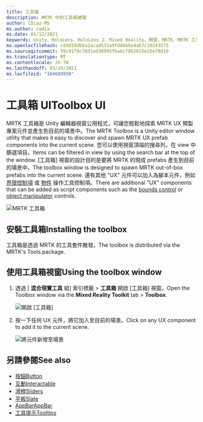 ```yaml
---
title: 工具箱
description: MRTK 中的工具框總覽
author: CDiaz-MS
ms.author: cadia
ms.date: 01/12/2021
keywords: Unity、HoloLens、HoloLens 2、Mixed Reality、開發、MRTK、MRTK 工具箱
ms.openlocfilehash: cddd18dbba2acad532a9fd86b6e4a67c10243575
ms.sourcegitcommit: 59c91f8c70d1ad30995fba6cf862615e25e78d10
ms.translationtype: MT
ms.contentlocale: zh-TW
ms.lasthandoff: 03/19/2021
ms.locfileid: "104688998"
---
```

# <a name="toolbox-ui"></a><span data-ttu-id="9862f-104">工具箱 UI</span><span class="sxs-lookup"><span data-stu-id="9862f-104">Toolbox UI</span></span>

<span data-ttu-id="9862f-105">MRTK 工具箱是 Unity 編輯器視窗公用程式，可讓您輕鬆地探索 MRTK UX 預製專案元件並產生到目前的場景中。</span><span class="sxs-lookup"><span data-stu-id="9862f-105">The MRTK Toolbox is a Unity editor window utility that makes it easy to discover and spawn MRTK UX prefab components into the current scene.</span></span> <span data-ttu-id="9862f-106">您可以使用視窗頂端的搜尋列，在 view 中篩選項目。</span><span class="sxs-lookup"><span data-stu-id="9862f-106">Items can be filtered in view by using the search bar at the top of the window.</span></span> <span data-ttu-id="9862f-107">[工具箱] 視窗的設計目的是要將 MRTK 的現成 prefabs 產生到目前的場景中。</span><span class="sxs-lookup"><span data-stu-id="9862f-107">The toolbox window is designed to spawn MRTK out-of-box prefabs into the current scene.</span></span> <span data-ttu-id="9862f-108">還有其他 "UX" 元件可以加入為腳本元件，例如 [界限控制項](bounds-control.md) 或 [物件](object-manipulator.md) 操作工具控制項。</span><span class="sxs-lookup"><span data-stu-id="9862f-108">There are additional "UX" components that can be added as script components such as the [bounds control](bounds-control.md) or [object manipulator](object-manipulator.md) controls.</span></span>

![MRTK 工具箱](../images/Tools/MRTKToolboxWindow.png)

## <a name="installing-the-toolbox"></a><span data-ttu-id="9862f-110">安裝工具箱</span><span class="sxs-lookup"><span data-stu-id="9862f-110">Installing the toolbox</span></span>

<span data-ttu-id="9862f-111">工具箱是透過 MRTK 的工具套件散發。</span><span class="sxs-lookup"><span data-stu-id="9862f-111">The toolbox is distributed via the MRTK's Tools package.</span></span>

## <a name="using-the-toolbox-window"></a><span data-ttu-id="9862f-112">使用工具箱視窗</span><span class="sxs-lookup"><span data-stu-id="9862f-112">Using the toolbox window</span></span>

1. <span data-ttu-id="9862f-113">透過 [ **混合現實工具** 組] 索引標籤 > **工具箱** 開啟 [工具箱] 視窗。</span><span class="sxs-lookup"><span data-stu-id="9862f-113">Open the Toolbox window via the **Mixed Reality Toolkit** tab > **Toolbox**.</span></span>

    ![開啟 [工具箱]](https://user-images.githubusercontent.com/25975362/73321589-ccfbc100-41f7-11ea-8f1a-89c4f68e12f7.gif)

1. <span data-ttu-id="9862f-115">按一下任何 UX 元件，將它加入至目前的場景。</span><span class="sxs-lookup"><span data-stu-id="9862f-115">Click on any UX component to add it to the current scene.</span></span>

    ![將元件新增至場景](https://user-images.githubusercontent.com/25975362/73321582-c9683a00-41f7-11ea-8bac-bf8efdb2fbe3.gif)

## <a name="see-also"></a><span data-ttu-id="9862f-117">另請參閱</span><span class="sxs-lookup"><span data-stu-id="9862f-117">See also</span></span>

- [<span data-ttu-id="9862f-118">按鈕</span><span class="sxs-lookup"><span data-stu-id="9862f-118">Button</span></span>](button.md)
- [<span data-ttu-id="9862f-119">互動</span><span class="sxs-lookup"><span data-stu-id="9862f-119">Interactable</span></span>](interactable.md)
- [<span data-ttu-id="9862f-120">滑桿</span><span class="sxs-lookup"><span data-stu-id="9862f-120">Sliders</span></span>](sliders.md)
- [<span data-ttu-id="9862f-121">平板</span><span class="sxs-lookup"><span data-stu-id="9862f-121">Slate</span></span>](slate.md)
- [<span data-ttu-id="9862f-122">AppBar</span><span class="sxs-lookup"><span data-stu-id="9862f-122">AppBar</span></span>](app-bar.md)
- [<span data-ttu-id="9862f-123">工具提示</span><span class="sxs-lookup"><span data-stu-id="9862f-123">Tooltips</span></span>](tooltip.md)
